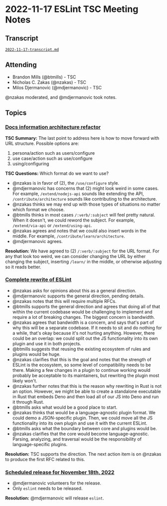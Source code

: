 # 2022-11-17 ESLint TSC Meeting Notes

## Transcript

[`2022-11-17-transcript.md`](2022-11-17-transcript.md)

## Attending

* Brandon Mills (@btmills) - TSC
* Nicholas C. Zakas (@nzakas) - TSC
* Milos Djermanovic (@mdjermanovic) - TSC

@nzakas moderated, and @mdjermanovic took notes.

## Topics

### [Docs information architecture refactor](https://github.com/eslint/rfcs/pull/97)

**TSC Summary:** The last point to address here is how to move forward with URL structure. Possible options are:

1. persona/action such as users/configure
2. use case/action such as use/configure
3. using/configuring

**TSC Questions:** Which format do we want to use?

* @nzakas is in favor of (2), the `/use/configure` style.
* @mdjermanovic has concerns that (2) might look weird in some cases. For example, `/extend/nodejs-api` sounds like extending the API, `/contribute/architecture` sounds like contributing to the architecture.
* @nzakas thinks we may end up with those types of situations no matter which format we choose.
* @btmills thinks in most cases `/:verb/:subject` will feel pretty natural. When it doesn't, we could reword the subject. For example, `/extend/via-api` or `/extend/using-api`.
* @nzakas agrees and notes that we could also insert words in the middle. For example, `/contribute/learn/architecture`.
* @mdjermanovic agrees.

**Resolution:** We have agreed to (2) `/:verb/:subject` for the URL format. For any that look too weird, we can consider changing the URL by either changing the subject, inserting `/learn/` in the middle, or otherwise adjusting so it reads better.

### [Complete rewrite of ESLint](https://github.com/eslint/eslint/discussions/16557)

* @nzakas asks for opinions about this as a general direction.
* @mdjermanovic supports the general direction, pending details.
* @nzakas notes that this will require multiple RFCs.
* @btmills supports the general direction and agrees that doing all of that within the current codebase would be challenging to implement and require a lot of breaking changes. The biggest concern is bandwidth.
* @nzakas agrees that bandwidth is a concern, and says that's part of why this will be a separate codebase. If it needs to sit and do nothing for a while, that's okay because it's not hurting anything. However, there could be an overlap: we could split out the JS functionality into its own plugin and use it in both projects.
* @btmills suggests that reusing the existing ecosystem of rules and plugins would be huge.
* @nzakas clarifies that this is the goal and notes that the strength of ESLint is the ecosystem, so some level of compatibility needs to be there. Making a few changes in a plugin to continue working would probably be acceptable to its maintainers, but rewriting the plugin most likely won't.
* @nzakas further notes that this is the reason why rewriting in Rust is not an option. However, we might be able to create a standalone executable in Rust that embeds Deno and then load all of our JS into Deno and run it through Rust.
* @btmills asks what would be a good place to start.
* @nzakas thinks that would be a language-agnostic plugin format. We could demo a JSON-specific plugin. Then, we could move all the JS functionality into its own plugin and use it with the current ESLint.
* @btmills asks what the boundary between core and plugins would be.
* @nzakas clarifies that the core would become language-agnostic. Parsing, analyzing, and traversal would be the responsibility of language-specific plugins.


**Resolution:** TSC supports the direction. The next action item is on @nzakas to produce the first RFC related to this.

### [Scheduled release for November 18th, 2022](https://github.com/eslint/eslint/issues/16524)

* @mdjermanovic volunteers for the release.
* Only `eslint` needs to be released.

**Resolution:** @mdjermanovic will release `eslint`.
